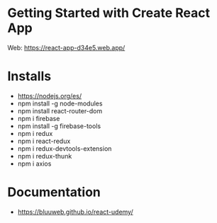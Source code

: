 # Getting Started with Create React App

Web: https://react-app-d34e5.web.app/

# Installs
- https://nodejs.org/es/
- npm install -g node-modules
- npm install react-router-dom
- npm i firebase
- npm install -g firebase-tools
- npm i redux
- npm i react-redux
- npm i redux-devtools-extension
- npm i redux-thunk
- npm i axios

# Documentation
- https://bluuweb.github.io/react-udemy/

